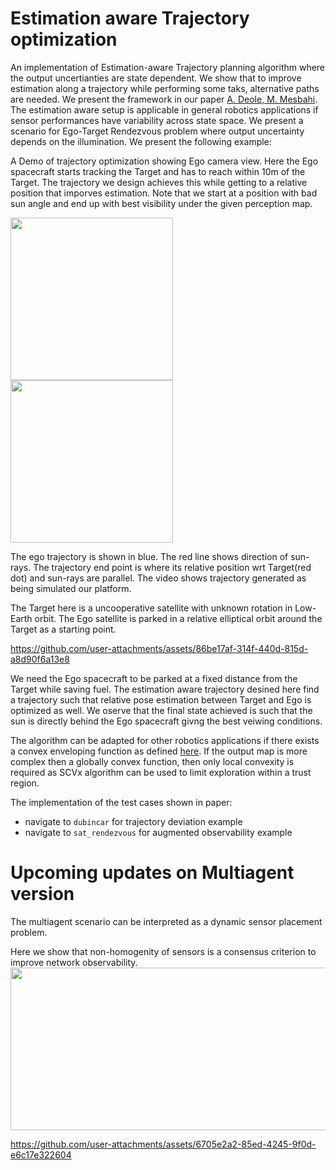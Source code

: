 # Estimation aware Trajectory optimization
An implementation of Estimation-aware Trajectory planning algorithm where the output uncertianties are state dependent. We show that to improve estimation along a trajectory while performing some taks, alternative paths are needed. We present the framework in our paper [A. Deole, M. Mesbahi](https://arxiv.org/abs/2501.09192). The estimation aware setup is applicable in general robotics applications if sensor performances have variability across state space. We present a scenario for Ego-Target Rendezvous problem where output uncertainty depends on the illumination. We present the following example:

A Demo of trajectory optimization showing Ego camera view. Here the Ego spacecraft starts tracking the Target and has to reach within 10m of the Target. The 
trajectory we design achieves this while getting to a relative position that imporves estimation. Note that we start at a position with bad sun angle and end up with best visibility under the given perception map.

<img src="https://github.com/user-attachments/assets/0fcdbcd3-5082-466f-9987-a8ec4bc3cecc" width="260" height="260">
<img src="https://github.com/user-attachments/assets/f8daa485-a0e1-4cb3-a686-a0ce0b6c52bb" width="260" height="260">

The ego trajectory is shown in blue. The red line shows direction of sun-rays. The trajectory end point is where its relative position wrt Target(red dot) and sun-rays are parallel. The video shows trajectory generated as being simulated our platform. 

The Target here is a uncooperative satellite with unknown rotation in Low-Earth orbit. The Ego satellite is parked in a relative elliptical orbit around the Target as a starting point.


<!--https://github.com/user-attachments/assets/8add4fe1-832a-43e6-a161-e226e89abac3-->


https://github.com/user-attachments/assets/86be17af-314f-440d-815d-a8d90f6a13e8



We need the Ego spacecraft to be parked at a fixed distance from the Target while saving fuel. The estimation aware trajectory desined here find a trajectory such that relative pose estimation between Target and Ego is optimized as well. We oserve that the final state achieved is such that the sun is directly behind the Ego spacecraft givng the best veiwing conditions.


The algorithm can be adapted for other robotics applications if there exists a convex enveloping function as defined [here](https://arxiv.org/abs/2501.09192). If the output map is more complex then a globally convex function, then only local convexity is required as SCVx algorithm can be used to limit exploration within a trust region. 

The implementation of the test cases shown in paper:
-  navigate to `dubincar` for trajectory deviation example
-  navigate to `sat_rendezvous` for augmented observability example



# Upcoming updates on Multiagent version
The multiagent scenario can be interpreted as a dynamic sensor placement problem.

Here we show that non-homogenity of sensors is a consensus criterion to improve network observability.
<img src="https://github.com/user-attachments/assets/e5355d88-0ca3-42e7-9f91-6af0da30e757" width="700" height="260">


https://github.com/user-attachments/assets/6705e2a2-85ed-4245-9f0d-e6c17e322604


